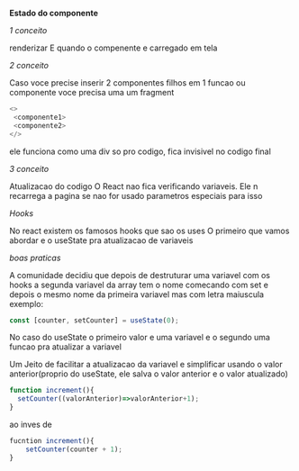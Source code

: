  **Estado do componente**

 *1 conceito*

 renderizar
 E quando o compenente e carregado em tela

 *2 conceito*

 Caso voce precise inserir 2 componentes filhos em 1 funcao ou componente
 voce precisa uma um fragment

```js
<>
 <componente1>
 <componente2>
</>
```
ele funciona como uma div so pro codigo, fica invisivel no codigo final

*3 conceito*

Atualizacao do codigo
O React nao fica verificando variaveis.
Ele n recarrega a pagina se nao for usado parametros especiais para isso

*Hooks*

No react existem os famosos hooks que sao os uses
O primeiro que vamos abordar e o useState pra atualizacao de variaveis

*boas praticas*

A comunidade decidiu que depois de destruturar uma variavel com os hooks 
a segunda variavel da array tem o nome comecando com set e depois o mesmo nome da 
primeira variavel mas com letra maiuscula
exemplo:
```js
const [counter, setCounter] = useState(0);
```
No caso do useState o primeiro valor e uma variavel e o segundo uma funcao pra atualizar a variavel

Um Jeito de facilitar a atualizacao da variavel e simplificar usando
o valor anterior(proprio do useState, ele salva o valor anterior e o valor atualizado)

```js
function increment(){
  setCounter((valorAnterior)=>valorAnterior+1);
}
```
ao inves de

```js
fucntion increment(){
    setCounter(counter + 1);
}
```
